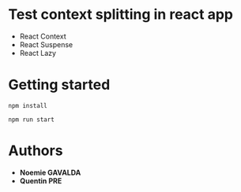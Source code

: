 # Test context splitting in react app

* React Context
* React Suspense
* React Lazy

# Getting started

```
npm install
```

```
npm run start
```

# Authors

* **Noemie GAVALDA**
* **Quentin PRE**
